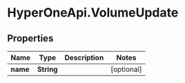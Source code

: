 # HyperOneApi.VolumeUpdate

## Properties

Name | Type | Description | Notes
------------ | ------------- | ------------- | -------------
**name** | **String** |  | [optional] 


